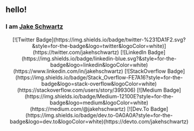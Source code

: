 ## hello!</h2>
### I am [**Jake Schwartz**](https://jakehschwartz.com/)

<p align="center">
[![Twitter Badge](https://img.shields.io/badge/twitter-%231DA1F2.svg?&style=for-the-badge&logo=twitter&logoColor=white)](https://twitter.com/jakehschwartz)
[![LinkedIn Badge](https://img.shields.io/badge/linkedin-blue.svg?&style=for-the-badge&logo=linkedin&logoColor=white)(https://www.linkedin.com/in/jakehschwartz)
[![StackOverflow Badge](https://img.shields.io/badge/Stack_Overflow-FE7A16?style=for-the-badge&logo=stack-overflow&logoColor=white)(https://stackoverflow.com/users/story/399306)
[![Medium Badge](https://img.shields.io/badge/Medium-12100E?style=for-the-badge&logo=medium&logoColor=white)(https://medium.com/@jakehschwartz)
[![Dev.To Badge](https://img.shields.io/badge/dev.to-0A0A0A?style=for-the-badge&logo=dev.to&logoColor=white)(https://devto.com/jakehschwartz)
</p>

